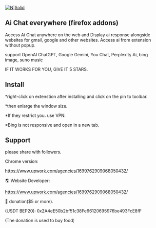 [![N|Solid](https://camo.githubusercontent.com/310d7dfde7c644b28fada4c4254a215999047ce9b02fc97a1e2db4530185e475/68747470733a2f2f6164646f6e732e6d6f7a696c6c612e6f72672f757365722d6d656469612f70726576696577732f66756c6c2f3237382f3237383836352e706e673f6d6f6469666965643d31363736363730333430)](https://addons.mozilla.org/en-US/firefox/addon/chatgpt-everywhere/)

## Ai Chat everywhere (firefox addons)

Access Ai Chat anywhere on the web and Display ai response alongside websites for gmail, google and other websites. Access ai from extension without popup.

support OpenAI ChatGPT, Google Gemini, You Chat, Perplexity Ai, bing image, suno music

IF IT WORKS FOR YOU, GIVE IT 5 STARS.


## Install

*right-click on extenstion after installing and click on the pin to toolbar.

*then enlarge the window size.

*If they restrict you، use VPN.

*Bing is not responsive and open in a new tab.

## Support

please share with followers.

Chrome version:

https://www.upwork.com/agencies/1699762909068050432/

🌎 Website Developer:

https://www.upwork.com/agencies/1699762909068050432/

💝 donation($5 or more).

(USDT BEP20): 0x2A4eE50b2bf51c38Fe66120695976be493FcE8fF

(The donation is used to buy food)